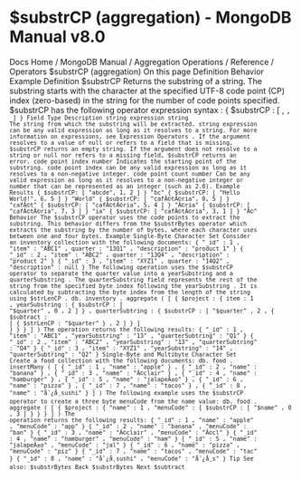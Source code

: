 # $substrCP (aggregation) - MongoDB Manual v8.0


Docs Home / MongoDB Manual / Aggregation Operations / Reference / Operators $substrCP (aggregation) On this page Definition Behavior Example Definition $substrCP Returns the substring of a string. The substring starts with the
character at the specified UTF-8 code point (CP) index (zero-based)
in the string for the number of code points specified. $substrCP has the following operator
expression syntax : { $substrCP : [ <string expression>, <code point index>, <code point count> ] } Field Type Description string expression string The string from which the substring will be extracted. string expression can be any valid expression as
long as it resolves to a string. For more information on
expressions, see Expression Operators . If the argument resolves to a value of null or refers to a field
that is missing, $substrCP returns an empty string. If the argument does not resolve to a string or null nor
refers to a missing field, $substrCP returns an error. code point index number Indicates the starting point of the substring. code point index can be any valid expression as long as
it resolves to a non-negative integer. code point count number Can be any valid expression as long as it resolves to a non-negative integer or number that can be
represented as an integer (such as 2.0). Example Results { $substrCP: [ "abcde", 1, 2 ] } "bc" { $substrCP: [ "Hello World!", 6, 5 ] } "World" { $substrCP: [ "cafÃ©tÃ©ria", 0, 5 ] } "cafÃ©t" { $substrCP: [ "cafÃ©tÃ©ria", 5, 4 ] } "Ã©ria" { $substrCP: [ "cafÃ©tÃ©ria", 7, 3 ] } "ia" { $substrCP: [ "cafÃ©tÃ©ria", 3, 1 ] } "Ã©" Behavior The $substrCP operator uses the code points to extract
the substring. This behavior differs from the $substrBytes operator which extracts the substring
by the number of bytes, where each character uses between one and four
bytes. Example Single-Byte Character Set Consider an inventory collection with the following documents: { "_id" : 1 , "item" : "ABC1" , quarter : "13Q1" , "description" : "product 1" } { "_id" : 2 , "item" : "ABC2" , quarter : "13Q4" , "description" : "product 2" } { "_id" : 3 , "item" : "XYZ1" , quarter : "14Q2" , "description" : null } The following operation uses the $substrCP operator to
separate the quarter value into a yearSubstring and a quarterSubstring . The quarterSubstring field represents the
rest of the string from the specified byte index following the yearSubstring . It is calculated by subtracting the byte index from the length of the string using $strLenCP . db. inventory . aggregate ( [ { $project : { item : 1 , yearSubstring : { $substrCP : [ "$quarter" , 0 , 2 ] } , quarterSubtring : { $substrCP : [ "$quarter" , 2 , { $subtract : [ { $strLenCP : "$quarter" } , 2 ] } ] } } } ] ) The operation returns the following results: { "_id" : 1 , "item" : "ABC1" , "yearSubstring" : "13" , "quarterSubtring" : "Q1" } { "_id" : 2 , "item" : "ABC2" , "yearSubstring" : "13" , "quarterSubtring" : "Q4" } { "_id" : 3 , "item" : "XYZ1" , "yearSubstring" : "14" , "quarterSubtring" : "Q2" } Single-Byte and Multibyte Character Set Create a food collection with the following documents: db. food . insertMany ( [ { "_id" : 1 , "name" : "apple" } , { "_id" : 2 , "name" : "banana" } , { "_id" : 3 , "name" : "Ã©clair" } , { "_id" : 4 , "name" : "hamburger" } , { "_id" : 5 , "name" : "jalapeÃ±o" } , { "_id" : 6 , "name" : "pizza" } , { "_id" : 7 , "name" : "tacos" } , { "_id" : 8 , "name" : "å¯¿å¸sushi" } ] ) The following example uses the $substrCP operator to create a three
byte menuCode from the name value: db. food . aggregate ( [ { $project : { "name" : 1 , "menuCode" : { $substrCP : [ "$name" , 0 , 3 ] } } } ] ) The operation returns the following results: { "_id" : 1 , "name" : "apple" , "menuCode" : "app" } { "_id" : 2 , "name" : "banana" , "menuCode" : "ban" } { "_id" : 3 , "name" : "Ã©clair" , "menuCode" : "Ã©cl" } { "_id" : 4 , "name" : "hamburger" , "menuCode" : "ham" } { "_id" : 5 , "name" : "jalapeÃ±o" , "menuCode" : "jal" } { "_id" : 6 , "name" : "pizza" , "menuCode" : "piz" } { "_id" : 7 , "name" : "tacos" , "menuCode" : "tac" } { "_id" : 8 , "name" : "å¯¿å¸sushi" , "menuCode" : "å¯¿å¸s" } Tip See also: $substrBytes Back $substrBytes Next $subtract
